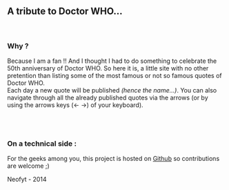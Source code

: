 <h2>A tribute to Doctor WHO...</h2>

<br />

<h3>Why ?</h3>

<p>Because I am a fan !! And I thought I had to do something to celebrate the 50th anniversary of Doctor WHO. So here it is, a little site with no other pretention than listing some of the most famous or not so famous quotes of Doctor WHO.<br />
Each day a new quote will be published <i>(hence the name...)</i>. You can also navigate through all the already published quotes via the arrows (or by using the arrows keys (&larr; &rarr;) of your keyboard).</p>

<br /><br />

<h3>On a technical side :</h3>

<p>For the geeks among you, this project is hosted on <a href="https://github.com/Neofyt/adoctorwhoquoteaday.com">Github<b></b></a> so contributions are welcome ;)</p>

<footer>Neofyt - 2014</footer>